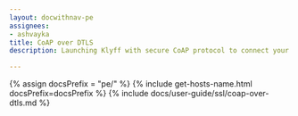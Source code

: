 ```yaml
---
layout: docwithnav-pe
assignees:
- ashvayka
title: CoAP over DTLS
description: Launching Klyff with secure CoAP protocol to connect your IoT devices and projects.

---
```


{% assign docsPrefix = "pe/" %}
{% include get-hosts-name.html docsPrefix=docsPrefix %}
{% include docs/user-guide/ssl/coap-over-dtls.md %}
